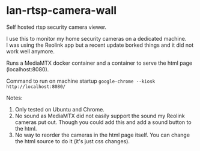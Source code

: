 # lan-rtsp-camera-wall
Self hosted rtsp security camera viewer.

I use this to monitor my home security cameras on a dedicated machine.  
I was using the Reolink app but a recent update borked things and it did not work well anymore.
  
Runs a MediaMTX docker container and a container to serve the html page (localhost:8080).

Command to run on machine startup `google-chrome --kiosk http://localhost:8080/`
  
Notes:  
1. Only tested on Ubuntu and Chrome.
2. No sound as MediaMTX did not easily support the sound my Reolink cameras put out. Though you could add this and add a sound button to the html.  
3. No way to reorder the cameras in the html page itself. You can change the html source to do it (it's just css changes).


